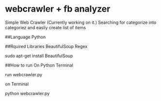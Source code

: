 # webcrawler + fb analyzer
Simple Web Crawler (Currently working on it.)
Searching for categorize into categoriez and easliy create list of items

##Language
Python

##Rquired Libraries
BeautifulSoup
Regex

sudo apt-get install BeautifulSoup

##How to run
On Python Terminal

 run webcrawler.py

on Terminal

python webcrawler.py

